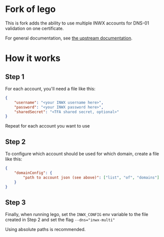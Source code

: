 # Fork of lego

This is fork adds the ability to use multiple INWX accounts for DNS-01 validation on one certificate.

For general documentation, see [the upstream documentation](https://go-acme.github.io/lego/).

# How it works
## Step 1
For each account, you'll need a file like this:
```json
{
    "username": "<your INWX username here>",
    "password": "<your INWX password here>",
    "sharedSecret": "<TFA shared secret, optional>"
}
```
Repeat for each account you want to use
## Step 2
To configure which account should be used for which domain, create a file like this:
```json
{
    "domainConfig": {
        "path to account json (see above)": ["list", "of", "domains"]
    }
}
```

## Step 3
Finally, when running lego, set the `INWX_CONFIG` env variable to the file created in Step 2 and set the flag `--dns="inwx-multi"`

Using absolute paths is recommended.
